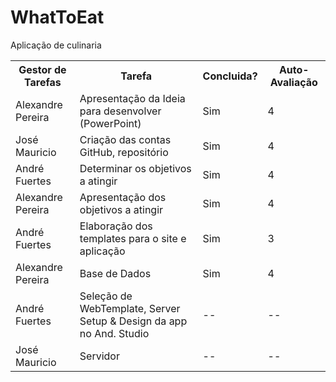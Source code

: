 # WhatToEat
Aplicação de culinaria

<table>
  <tr>
    <th>Gestor de Tarefas</th>
    <th>Tarefa</th>
    <th>Concluida?</th>
    <th>Auto-Avaliação</th>
  </tr>
  <tr>
    <td>Alexandre Pereira</td>
    <td>Apresentação da Ideia para desenvolver (PowerPoint)</td>
    <td>Sim</td>
    <td>4</td>
  </tr>
  <tr>
    <td>José Mauricio</td>
    <td>Criação das contas GitHub, repositório</td>
    <td>Sim</td>
    <td>4</td>
  </tr>
  <tr>
    <td>André Fuertes</td>
    <td>Determinar os objetivos a atingir</td>
    <td>Sim</td>
    <td>4</td>
  </tr>
  <tr>
    <td>Alexandre Pereira</td>
    <td>Apresentação dos objetivos a atingir</td>
    <td>Sim</td>
    <td>4</td>
  </tr>
  <tr>
    <td>André Fuertes</td>
    <td>Elaboração dos templates para o site e aplicação</td>
    <td>Sim</td>
    <td>3</td>
  </tr>
  <tr>
    <td>Alexandre Pereira</td>
    <td>Base de Dados</td>
    <td>Sim</td>
    <td>4</td>
  </tr>
   <tr>
    <td>André Fuertes</td>
    <td>Seleção de WebTemplate, Server Setup & Design da app no And. Studio</td>
    <td>--</td>
    <td>--</td>
  </tr>
   <tr>
    <td>José Mauricio</td>
    <td>Servidor</td>
    <td>--</td>
    <td>--</td>
  </tr>
</table>
